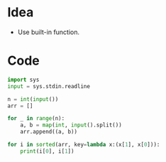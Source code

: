 # Idea
- Use built-in function.

# Code
```python
import sys
input = sys.stdin.readline

n = int(input())
arr = []

for _ in range(n):
    a, b = map(int, input().split())
    arr.append((a, b))

for i in sorted(arr, key=lambda x:(x[1], x[0])):
    print(i[0], i[1])
```
